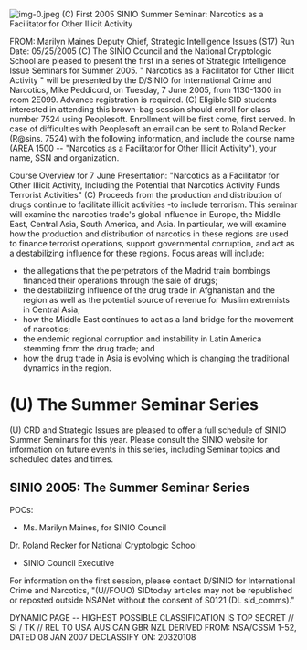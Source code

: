 ![img-0.jpeg](img-0.jpeg)
(C) First 2005 SINIO Summer Seminar: Narcotics as a Facilitator for Other Illicit Activity

FROM: Marilyn Maines
Deputy Chief, Strategic Intelligence Issues (S17)
Run Date: 05/25/2005
(C) The SINIO Council and the National Cryptologic School are pleased to present the first in a series of Strategic Intelligence Issue Seminars for Summer 2005. " Narcotics as a Facilitator for Other Illicit Activity " will be presented by the D/SINIO for International Crime and Narcotics, Mike Peddicord, on Tuesday, 7 June 2005, from 1130-1300 in room 2E099. Advance registration is required.
(C) Eligible SID students interested in attending this brown-bag session should enroll for class number 7524 using Peoplesoft. Enrollment will be first come, first served. In case of difficulties with Peoplesoft an email can be sent to Roland Recker (R@sins. 7524) with the following information, and include the course name (AREA 1500 -- "Narcotics as a Facilitator for Other Illicit Activity"), your name, SSN and organization.

Course Overview for 7 June Presentation: "Narcotics as a Facilitator for Other Illicit Activity, Including the Potential that Narcotics Activity Funds Terrorist Activities"
(C) Proceeds from the production and distribution of drugs continue to facilitate illicit activities -to include terrorism. This seminar will examine the narcotics trade's global influence in Europe, the Middle East, Central Asia, South America, and Asia. In particular, we will examine how the production and distribution of narcotics in these regions are used to finance terrorist operations, support governmental corruption, and act as a destabilizing influence for these regions. Focus areas will include:

- the allegations that the perpetrators of the Madrid train bombings financed their operations through the sale of drugs;
- the destabilizing influence of the drug trade in Afghanistan and the region as well as the potential source of revenue for Muslim extremists in Central Asia;
- how the Middle East continues to act as a land bridge for the movement of narcotics;
- the endemic regional corruption and instability in Latin America stemming from the drug trade; and
- how the drug trade in Asia is evolving which is changing the traditional dynamics in the region.


# (U) The Summer Seminar Series 

(U) CRD and Strategic Issues are pleased to offer a full schedule of SINIO Summer Seminars for this year. Please consult the SINIO website for information on future events in this series, including Seminar topics and scheduled dates and times.

## SINIO 2005: The Summer Seminar Series

POCs:

- Ms. Marilyn Maines, for SINIO Council

Dr. Roland Recker for National Cryptologic School

- SINIO Council Executive

For information on the first session, please contact D/SINIO for International Crime and Narcotics,
"(U//FOUO) SIDtoday articles may not be republished or reposted outside NSANet without the consent of S0121 (DL sid_comms)."

DYNAMIC PAGE -- HIGHEST POSSIBLE CLASSIFICATION IS TOP SECRET // SI / TK // REL TO USA AUS CAN GBR NZL
DERIVED FROM: NSA/CSSM 1-52, DATED 08 JAN 2007 DECLASSIFY ON: 20320108
